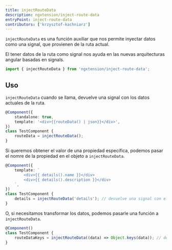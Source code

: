 ```yaml
---
title: injectRouteData
description: ngxtension/inject-route-data
entryPoint: inject-route-data
contributors: ['krzysztof-kachniarz']
---
```


`injectRouteData` es una función auxiliar que nos permite inyectar datos como una signal, que provienen de la ruta actual.

El tener datos de la ruta como signal nos ayuda en las nuevas arquitecturas angular basadas en signals.

```ts
import { injectRouteData } from 'ngxtension/inject-route-data';
```

## Uso

`injectRouteData` cuando se llama, devuelve una signal con los datos actuales de la ruta.

```ts
@Component({
	standalone: true,
	template: '<div>{{routeData() | json}}</div>',
})
class TestComponent {
	routeData = injectRouteData();
}
```

Si queremos obtener el valor de una propiedad específica, podemos pasar el nomre de la propiedad en el objeto a `injectRouteData`.

```ts
@Component({
	template: `
		<div>{{ details().name }}</div>
		<div>{{ details().description }}</div>
	`,
})
class TestComponent {
	details = injectRouteData('details'); // devuelve una signal con el valor de la propiedad de los datos de la ruta
}
```

O, si necesitamos transformar los datos, podemos pasarle una función a `injectRouteData`.

```ts
@Component()
class TestComponent {
	routeDataKeys = injectRouteData((data) => Object.keys(data)); // devuelve una signal con las propiedades de los datos de la ruta
}
```
